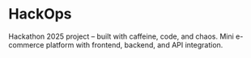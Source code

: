 # HackOps
Hackathon 2025 project – built with caffeine, code, and chaos.
Mini e-commerce platform with frontend, backend, and API integration.
